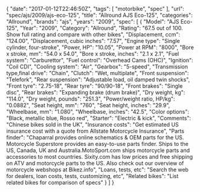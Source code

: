 {
    "date": "2017-01-12T22:46:50Z",
    "tags": [
        "motorbike",
        "spec"
    ],
    "url": "spec\/ajs\/2009\/ajs-eco-125",
    "title": "Allround AJS Eco-125",
    "categories": "Allround",
    "brands": "ajs",
    "years": "2009",
    "spec": [
        {
            "Model": "AJS Eco-125",
            "Year": "2009",
            "Category": "Allround",
            "Rating": "67.5 out of 100. Show full rating and compare with other bikes",
            "Displacement, ccm": "124.00",
            "Displacement, cubic inches": "7.57",
            "Engine type": "Single cylinder, four-stroke",
            "Power, HP": "10.05",
            "Power at RPM": "8000",
            "Bore x stroke, mm": "54.0 x 54.0",
            "Bore x stroke, inches": "2.1 x 2.1",
            "Fuel system": "Carburettor",
            "Fuel control": "Overhead Cams (OHC)",
            "Ignition": "Coil CDI",
            "Cooling system": "Air",
            "Gearbox": "5-speed",
            "Transmission type,final drive": "Chain",
            "Clutch": "Wet, multiplate",
            "Front suspension": "Telefork",
            "Rear suspension": "Adjustable load, oil damped twin  shocks",
            "Front tyre": "2.75-18",
            "Rear tyre": "90\/90-18",
            "Front brakes": "Single disc",
            "Rear brakes": "Expanding brake (drum brake)",
            "Dry weight, kg": "114.0",
            "Dry weight, pounds": "251.3",
            "Power\/weight ratio, HP\/kg": "0.0882",
            "Seat height, mm": "760",
            "Seat height, inches": "29.9",
            "Wheelbase, mm": "1.080",
            "Wheelbase, inches": "42.5",
            "Color options": "Black, metallic blue, Rosso red",
            "Starter": "Electric & kick",
            "Comments": "Chinese bikes sold in the UK",
            "Insurance costs": "Get estimated US insurance cost with a quote from Allstate Motorcycle Insurance",
            "Parts finder": "Chaparral provides online schematics & OEM parts for the US.   Motorcycle Superstore provides an easy-to-use parts finder. Ships to the US, Canada, UK and Australia.MotoSport.com ships motorcycle parts and accessories to most countries.    Sixity.com has low prices and free shipping on ATV and motorcycle parts to the US. Also check out our overview of motorcycle webshops at Bikez.info",
            "Loans, tests, etc": "Search the web for dealers, loan costs, tests, customizing, etc",
            "Related bikes": "List related bikes for comparison of specs"
        }
    ]
}